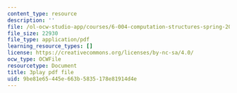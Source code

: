 ```yaml
---
content_type: resource
description: ''
file: /ol-ocw-studio-app/courses/6-004-computation-structures-spring-2017/9be81e65445e663b5835178e81914d4e_UW9k06c63ts.pdf
file_size: 22930
file_type: application/pdf
learning_resource_types: []
license: https://creativecommons.org/licenses/by-nc-sa/4.0/
ocw_type: OCWFile
resourcetype: Document
title: 3play pdf file
uid: 9be81e65-445e-663b-5835-178e81914d4e
---
```


